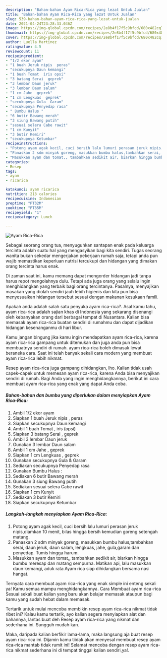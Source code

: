 ```yaml
---
description: "Bahan-bahan Ayam Rica-Rica yang lezat Untuk Jualan"
title: "Bahan-bahan Ayam Rica-Rica yang lezat Untuk Jualan"
slug: 539-bahan-bahan-ayam-rica-rica-yang-lezat-untuk-jualan
date: 2021-04-24T23:28:33.046Z
image: https://img-global.cpcdn.com/recipes/2e8b4f17f5c9bfcd/680x482cq70/ayam-rica-rica-foto-resep-utama.jpg
thumbnail: https://img-global.cpcdn.com/recipes/2e8b4f17f5c9bfcd/680x482cq70/ayam-rica-rica-foto-resep-utama.jpg
cover: https://img-global.cpcdn.com/recipes/2e8b4f17f5c9bfcd/680x482cq70/ayam-rica-rica-foto-resep-utama.jpg
author: Luella Martinez
ratingvalue: 4.5
reviewcount: 11
recipeingredient:
- "1/2 ekor ayam"
- "1 buah Jeruk nipis  peras"
- "secukupnya Daun kemangi"
- "1 buah Tomat  iris opsi"
- "3 batang Serai  geprek"
- "3 lembar Daun jeruk"
- "3 lembar Daun salam"
- "1 cm Jahe  geprek"
- "1 cm Lengkuas  geprek"
- "secukupnya Gula  Garam"
- "secukupnya Penyedap rasa"
- " Bumbu Halus "
- "6 butir Bawang merah"
- "3 siung Bawang putih"
- "sesuai selera Cabe rawit"
- "1 cm Kunyit"
- "3 butir Kemiri"
- "secukupnya Ketumbar"
recipeinstructions:
- "Potong ayam agak kecil, cuci bersih lalu lumuri perasan jeruk nipis,diamkan 10 menit, bilas hingga bersih kemudian goreng setengah matang."
- "Panaskan 2 sdm minyak goreng, masukkan bumbu halus,tambahkan serai, daun jeruk, daun salam, lengkuas, jahe, gula,garam dan penyedap. Tumis hingga harum."
- "Masukkan ayam dan tomat,, tambahkan sedikit air, biarkan hingga bumbu meresap dan matang sempurna. Matikan api, lalu masukkan daun kemangi, aduk rata.Ayam rica siap dihidangkan bersama nasi hangat."
categories:
- Resep
tags:
- ayam
- ricarica

katakunci: ayam ricarica 
nutrition: 213 calories
recipecuisine: Indonesian
preptime: "PT32M"
cooktime: "PT35M"
recipeyield: "1"
recipecategory: Lunch

---
```



![Ayam Rica-Rica](https://img-global.cpcdn.com/recipes/2e8b4f17f5c9bfcd/680x482cq70/ayam-rica-rica-foto-resep-utama.jpg)

Sebagai seorang orang tua, menyuguhkan santapan enak pada keluarga tercinta adalah suatu hal yang mengasyikan bagi kita sendiri. Tugas seorang  wanita bukan sekedar mengerjakan pekerjaan rumah saja, tetapi anda pun wajib memastikan keperluan nutrisi tercukupi dan hidangan yang dimakan orang tercinta harus enak.

Di zaman  saat ini, kamu memang dapat mengorder hidangan jadi tanpa harus repot mengolahnya dulu. Tetapi ada juga orang yang selalu ingin menghidangkan yang terbaik bagi orang tercintanya. Pasalnya, menyajikan masakan yang diolah sendiri jauh lebih higienis dan kita pun bisa menyesuaikan hidangan tersebut sesuai dengan makanan kesukaan famili. 



Apakah anda adalah salah satu penyuka ayam rica-rica?. Asal kamu tahu, ayam rica-rica adalah sajian khas di Indonesia yang sekarang disenangi oleh kebanyakan orang dari berbagai tempat di Nusantara. Kalian bisa memasak ayam rica-rica buatan sendiri di rumahmu dan dapat dijadikan hidangan kesenanganmu di hari libur.

Kamu jangan bingung jika kamu ingin mendapatkan ayam rica-rica, karena ayam rica-rica gampang untuk ditemukan dan juga anda pun bisa membuatnya sendiri di rumah. ayam rica-rica boleh dimasak lewat beraneka cara. Saat ini telah banyak sekali cara modern yang membuat ayam rica-rica lebih nikmat.

Resep ayam rica-rica juga gampang dihidangkan, lho. Kalian tidak usah capek-capek untuk memesan ayam rica-rica, karena Anda bisa menyajikan sendiri di rumah. Bagi Anda yang ingin menghidangkannya, berikut ini cara membuat ayam rica-rica yang enak yang dapat Anda coba.

<!--inarticleads1-->

##### Bahan-bahan dan bumbu yang diperlukan dalam menyiapkan Ayam Rica-Rica:

1. Ambil 1/2 ekor ayam
1. Siapkan 1 buah Jeruk nipis , peras
1. Siapkan secukupnya Daun kemangi
1. Ambil 1 buah Tomat , iris (opsi)
1. Siapkan 3 batang Serai , geprek
1. Ambil 3 lembar Daun jeruk
1. Gunakan 3 lembar Daun salam
1. Ambil 1 cm Jahe , geprek
1. Siapkan 1 cm Lengkuas , geprek
1. Gunakan secukupnya Gula &amp; Garam
1. Sediakan secukupnya Penyedap rasa
1. Gunakan  Bumbu Halus :
1. Sediakan 6 butir Bawang merah
1. Gunakan 3 siung Bawang putih
1. Sediakan sesuai selera Cabe rawit
1. Siapkan 1 cm Kunyit
1. Sediakan 3 butir Kemiri
1. Siapkan secukupnya Ketumbar




<!--inarticleads2-->

##### Langkah-langkah menyiapkan Ayam Rica-Rica:

1. Potong ayam agak kecil, cuci bersih lalu lumuri perasan jeruk nipis,diamkan 10 menit, bilas hingga bersih kemudian goreng setengah matang.
1. Panaskan 2 sdm minyak goreng, masukkan bumbu halus,tambahkan serai, daun jeruk, daun salam, lengkuas, jahe, gula,garam dan penyedap. Tumis hingga harum.
1. Masukkan ayam dan tomat,, tambahkan sedikit air, biarkan hingga bumbu meresap dan matang sempurna. Matikan api, lalu masukkan daun kemangi, aduk rata.Ayam rica siap dihidangkan bersama nasi hangat.




Ternyata cara membuat ayam rica-rica yang enak simple ini enteng sekali ya! Kamu semua mampu menghidangkannya. Cara Membuat ayam rica-rica Sesuai sekali buat kalian yang baru akan belajar memasak ataupun bagi kamu yang sudah hebat dalam memasak.

Tertarik untuk mulai mencoba membikin resep ayam rica-rica nikmat tidak ribet ini? Kalau kamu tertarik, ayo kalian segera menyiapkan alat dan bahannya, lantas buat deh Resep ayam rica-rica yang nikmat dan sederhana ini. Sungguh mudah kan. 

Maka, daripada kalian berfikir lama-lama, maka langsung aja buat resep ayam rica-rica ini. Dijamin kamu tiidak akan menyesal membuat resep ayam rica-rica mantab tidak rumit ini! Selamat mencoba dengan resep ayam rica-rica nikmat sederhana ini di tempat tinggal kalian sendiri,ya!.

